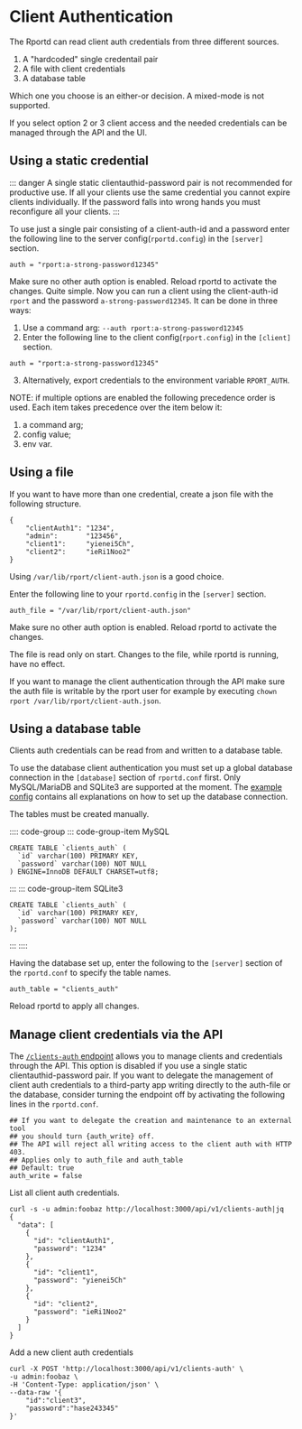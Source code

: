 # Client Authentication
The Rportd can read client auth credentials from three different sources.
1. A "hardcoded" single credentail pair
2. A file with client credentials
3. A database table

Which one you choose is an either-or decision. A mixed-mode is not supported.

If you select option 2 or 3 client access and the needed credentials can be managed through the API and the UI.

## Using a static credential

::: danger
A single static clientauthid-password pair is not recommended for productive use. If all your clients use the same credential you cannot expire clients individually. If the password falls into wrong hands you must reconfigure all your clients.
:::

To use just a single pair consisting of a client-auth-id and a password enter the following line to the server config(`rportd.config`) in the `[server]` section.
```
auth = "rport:a-strong-password12345"
```
Make sure no other auth option is enabled.
Reload rportd to activate the changes.
Quite simple. Now you can run a client using the client-auth-id `rport` and the password `a-strong-password12345`. It can be done in three ways:
1. Use a command arg: `--auth rport:a-strong-password12345`
2. Enter the following line to the client config(`rport.config`) in the `[client]` section.
```
auth = "rport:a-strong-password12345"
```
3. Alternatively, export credentials to the environment variable `RPORT_AUTH`.

NOTE: if multiple options are enabled the following precedence order is used. Each item takes precedence over the item below it:
1. a command arg;
2. config value;
3. env var.

## Using a file
If you want to have more than one credential, create a json file with the following structure.
```
{
    "clientAuth1": "1234",
    "admin":       "123456",
    "client1":     "yienei5Ch",
    "client2":     "ieRi1Noo2"
}
```
Using `/var/lib/rport/client-auth.json` is a good choice.

Enter the following line to your `rportd.config` in the `[server]` section.
```
auth_file = "/var/lib/rport/client-auth.json"
```
Make sure no other auth option is enabled.
Reload rportd to activate the changes.

The file is read only on start. Changes to the file, while rportd is running, have no effect.

If you want to manage the client authentication through the API make sure the auth file is writable by the rport user for example by executing `chown rport /var/lib/rport/client-auth.json`.

## Using a database table
Clients auth credentials can be read from and written to a database table.

To use the database client authentication you must set up a global database connection in the `[database]` section of `rportd.conf` first.
Only MySQL/MariaDB and SQLite3 are supported at the moment. The [example config](https://github.com/cloudradar-monitoring/rport/blob/master/rportd.example.conf) contains all explanations on how to set up the database connection.

The tables must be created manually.


:::: code-group
::: code-group-item MySQL
```mysql
CREATE TABLE `clients_auth` (
  `id` varchar(100) PRIMARY KEY,
  `password` varchar(100) NOT NULL
) ENGINE=InnoDB DEFAULT CHARSET=utf8;
```
:::
::: code-group-item SQLite3
```sqlite
CREATE TABLE `clients_auth` (
  `id` varchar(100) PRIMARY KEY,
  `password` varchar(100) NOT NULL
);
```
:::
::::

Having the database set up, enter the following to the `[server]` section of the `rportd.conf` to specify the table names.
```
auth_table = "clients_auth"
```
Reload rportd to apply all changes.

## Manage client credentials via the API

The [`/clients-auth` endpoint](https://petstore.swagger.io/?url=https://raw.githubusercontent.com/cloudradar-monitoring/rport/master/api-doc.yml#/Rport%20Client%20Auth%20Credentials) allows you to manage clients and credentials through the API.
This option is disabled if you use a single static clientauthid-password pair.
If you want to delegate the management of client auth credentials to a third-party app writing directly to the auth-file or the database, consider turning the endpoint off by activating the following lines in the `rportd.conf`.
```
## If you want to delegate the creation and maintenance to an external tool
## you should turn {auth_write} off.
## The API will reject all writing access to the client auth with HTTP 403.
## Applies only to auth_file and auth_table
## Default: true
auth_write = false
```

List all client auth credentials.

```
curl -s -u admin:foobaz http://localhost:3000/api/v1/clients-auth|jq
{
  "data": [
    {
      "id": "clientAuth1",
      "password": "1234"
    },
    {
      "id": "client1",
      "password": "yienei5Ch"
    },
    {
      "id": "client2",
      "password": "ieRi1Noo2"
    }
  ]
}
```

Add a new client auth credentials

```
curl -X POST 'http://localhost:3000/api/v1/clients-auth' \
-u admin:foobaz \
-H 'Content-Type: application/json' \
--data-raw '{
    "id":"client3",
    "password":"hase243345"
}'
```
